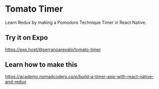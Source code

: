 # Tomato Timer
Learn Redux by making a Pomodoro Technique Timer in React Native.

## Try it on Expo

https://exp.host/@serranoarevalo/tomato-timer

## Learn how to make this

https://academy.nomadcoders.co/p/build-a-timer-app-with-react-native-and-redux
